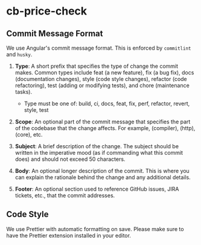 # cb-price-check

## Commit Message Format
We use Angular's commit message format. This is enforced by `commitlint` and `husky`.

1. **Type**: A short prefix that specifies the type of change the commit makes. Common types include feat (a new feature), fix (a bug fix), docs (documentation changes), style (code style changes), refactor (code refactoring), test (adding or modifying tests), and chore (maintenance tasks).
   - Type must be one of: build, ci, docs, feat, fix, perf, refactor, revert, style, test

2. **Scope**: An optional part of the commit message that specifies the part of the codebase that the change affects. For example, (compiler), (http), (core), etc.

3. **Subject**: A brief description of the change. The subject should be written in the imperative mood (as if commanding what this commit does) and should not exceed 50 characters.

4. **Body**: An optional longer description of the commit. This is where you can explain the rationale behind the change and any additional details.

5. **Footer**: An optional section used to reference GitHub issues, JIRA tickets, etc., that the commit addresses.

## Code Style
We use Prettier with automatic formatting on save. Please make sure to have the Prettier extension 
installed in your editor.